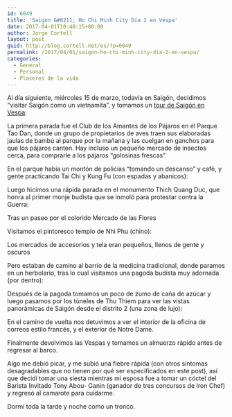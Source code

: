 ```yaml
---
id: 6049
title: 'Saigon &#8211; Ho Chi Minh City Día 2 en Vespa'
date: 2017-04-01T10:48:15+00:00
author: Jorge Cortell
layout: post
guid: http://blog.cortell.net/es/?p=6049
permalink: /2017/04/01/saigon-ho-chi-minh-city-dia-2-en-vespa/
categories:
  - General
  - Personal
  - Placeres de la vida
---
```

Al día siguiente, miércoles 15 de marzo, todavía en Saigón, decidimos &#8220;visitar Saigón como un vietnamita&#8221;, y tomamos un <a href="http://vespaadventures.com" target="_blank">tour de Saigón en Vespa</a>:

La primera parada fue el Club de los Amantes de los Pájaros en el Parque Tao Dan, donde un grupo de propietarios de aves traen sus elaboradas jaulas de bambú al parque por la mañana y las cuelgan en ganchos para que los pájaros canten. Hay incluso un pequeño mercado de insectos cerca, para comprarle a los pájaros &#8220;golosinas frescas&#8221;.

En el parque había un montón de policías &#8220;tomando un descanso&#8221; y café, y gente practicando Tai Chi y Kung Fu (con espadas y abanicos):

Luego hicimos una rápida parada en el monumento Thich Quang Duc, que honra al primer monje budista que se inmoló para protestar contra la Guerra:

Tras un paseo por el colorido Mercado de las Flores

Visitamos el pintoresco templo de Nhi Phu (chino):

Los mercados de accesorios y tela eran pequeños, llenos de gente y oscuros

Pero estaban de camino al barrio de la medicina tradicional, donde paramos en un herbolario, tras lo cual visitamos una pagoda budista muy adornada (por dentro):

Después de la pagoda tomamos un poco de zumo de caña de azúcar y luego pasamos por los túneles de Thu Thiem para ver las vistas panorámicas de Saigón desde el distrito 2 (una zona de lujo):

En el camino de vuelta nos detuvimos a ver el interior de la oficina de correos estilo francés, y el exterior de Notre Dame.

Finalmente devolvimos las Vespas y tomamos un almuerzo rápido antes de regresar al barco.

Algo me debió picar, y me subió una fiebre rápida (con otros síntomas desagradables que no tienen por qué ser especificados en este post), así que decidí tomar una siesta mientras mi esposa fue a tomar un cóctel del Barista Invitado Tony Abou- Ganin (ganador de tres concursos de Iron Chef) y regresó al camarote para cuidarme.

Dormí toda la tarde y noche como un tronco.